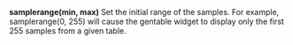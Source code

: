 <a name="samplerange"><h3 style="padding-top: 40px; margin-top: 40px;"></h3></a>
**samplerange(min, max)** Set the initial range of the samples. For example, samplerange(0, 255) will cause the gentable widget to display only the first 255 samples from a given table. 

